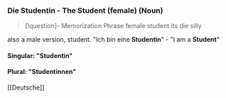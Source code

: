 ### Die Studentin - The Student (female)   (Noun)

> [!question]- Memorization Phrase
> female student its die silly

also a male version, student.
"Ich bin eine **Studentin**" - "I am a **Student**"

#### Singular: "Studentin"
#### Plural: "Studentinnen"



[[Deutsche]]